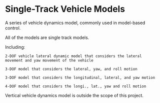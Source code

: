# Single-Track Vehicle Models
A series of vehicle dynamics model, commonly used in model-based control.

All of the models are single track models.

Including: 

    2-DOF vehicle lateral dynamic model that considers the lateral movement and yaw movement of the vehicle

    3-DOF model that considers the lateral, yaw, and roll motion

    3-DOF model that considers the longitudinal, lateral, and yaw motion

    4-DOF model that considers the longi., lat., yaw and roll motion


Vertical vehicle dynamics model is outside the scope of this project.
